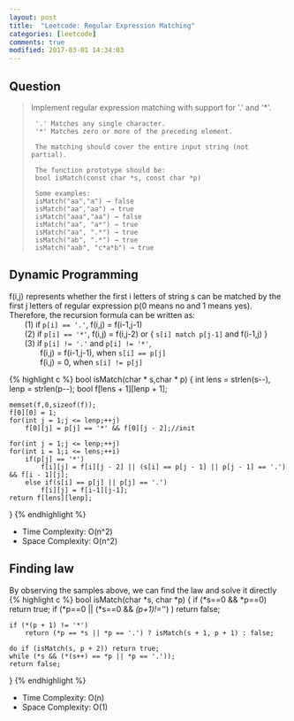 ```yaml
---
layout: post
title:  "Leetcode: Regular Expression Matching"
categories: [leetcode]
comments: true
modified: 2017-03-01 14:34:03
---
```

## Question

>Implement regular expression matching with support for '.' and '*'.
>
>      '.' Matches any single character.
>      '*' Matches zero or more of the preceding element.
>
>      The matching should cover the entire input string (not partial).
>
>      The function prototype should be:
>      bool isMatch(const char *s, const char *p)
>
>      Some examples:
>      isMatch("aa","a") → false
>      isMatch("aa","aa") → true
>      isMatch("aaa","aa") → false
>      isMatch("aa", "a*") → true
>      isMatch("aa", ".*") → true
>      isMatch("ab", ".*") → true
>      isMatch("aab", "c*a*b") → true
<!--more-->

## Dynamic Programming
f(i,j) represents whether the first i letters of string s can be matched by the first j letters of regular expression p(0 means no and 1 means yes).
Therefore, the recursion formula can be written as:  
&emsp;&emsp;(1) if `p[i] == '.'`, f(i,j) = f(i-1,j-1)  
&emsp;&emsp;(2) if `p[i] == '*'`, 
            f(i,j) = f(i,j-2) or { `s[i] match p[j-1]` and f(i-1,j) }  
&emsp;&emsp;(3) if `p[i] != '.'` and `p[i] != '*'`,   
&emsp;&emsp;&emsp;&emsp;f(i,j) = f(i-1,j-1), when `s[i] == p[j]`  
&emsp;&emsp;&emsp;&emsp;f(i,j) = 0, when `s[i] != p[j]`  

{% highlight c %}
bool isMatch(char * s,char * p)
{
    int lens = strlen(s--), lenp = strlen(p--);
    bool f[lens + 1][lenp + 1];
    
    memset(f,0,sizeof(f));
    f[0][0] = 1;
    for(int j = 1;j <= lenp;++j)
        f[0][j] = p[j] == '*' && f[0][j - 2];//init

    for(int j = 1;j <= lenp;++j)
    for(int i = 1;i <= lens;++i)
        if(p[j] == '*')
            f[i][j] = f[i][j - 2] || (s[i] == p[j - 1] || p[j - 1] == '.') && f[i - 1][j];
        else if(s[i] == p[j] || p[j] == '.') 
            f[i][j] = f[i-1][j-1];
    return f[lens][lenp];
}
{% endhighlight %}
- Time Complexity: O(n^2)
- Space Complexity: O(n^2)

## Finding law
By observing the samples above, we can find the law and solve it directly
{% highlight c %}
bool isMatch(char *s, char *p)
{
    if (*s==0 && *p==0) return true;
    if (*p==0 || (*s==0 && *(p+1)!='*') ) return false;

    if (*(p + 1) != '*')
        return (*p == *s || *p == '.') ? isMatch(s + 1, p + 1) : false;

    do if (isMatch(s, p + 2)) return true;
    while (*s && (*(s++) == *p || *p == '.'));
    return false;
}
{% endhighlight %}
- Time Complexity: O(n)
- Space Complexity: O(1)

